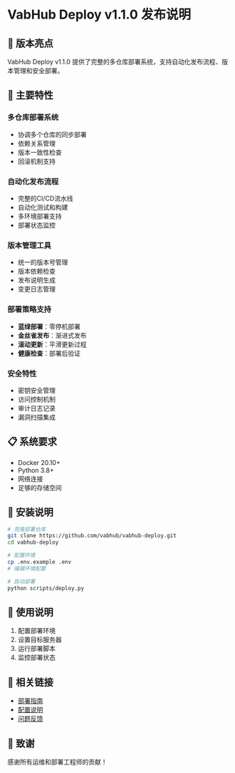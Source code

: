 # VabHub Deploy v1.1.0 发布说明

## 🎉 版本亮点

VabHub Deploy v1.1.0 提供了完整的多仓库部署系统，支持自动化发布流程、版本管理和安全部署。

## 🚀 主要特性

### 多仓库部署系统
- 协调多个仓库的同步部署
- 依赖关系管理
- 版本一致性检查
- 回滚机制支持

### 自动化发布流程
- 完整的CI/CD流水线
- 自动化测试和构建
- 多环境部署支持
- 部署状态监控

### 版本管理工具
- 统一的版本号管理
- 版本依赖检查
- 发布说明生成
- 变更日志管理

### 部署策略支持
- **蓝绿部署**：零停机部署
- **金丝雀发布**：渐进式发布
- **滚动更新**：平滑更新过程
- **健康检查**：部署后验证

### 安全特性
- 密钥安全管理
- 访问控制机制
- 审计日志记录
- 漏洞扫描集成

## 📋 系统要求

- Docker 20.10+
- Python 3.8+
- 网络连接
- 足够的存储空间

## 🔧 安装说明

```bash
# 克隆部署仓库
git clone https://github.com/vabhub/vabhub-deploy.git
cd vabhub-deploy

# 配置环境
cp .env.example .env
# 编辑环境配置

# 启动部署
python scripts/deploy.py
```

## 📖 使用说明

1. 配置部署环境
2. 设置目标服务器
3. 运行部署脚本
4. 监控部署状态

## 🔗 相关链接

- [部署指南](https://github.com/vabhub/vabhub-deploy/docs)
- [配置说明](https://github.com/vabhub/vabhub-deploy/config)
- [问题反馈](https://github.com/vabhub/vabhub-deploy/issues)

## 🙏 致谢

感谢所有运维和部署工程师的贡献！